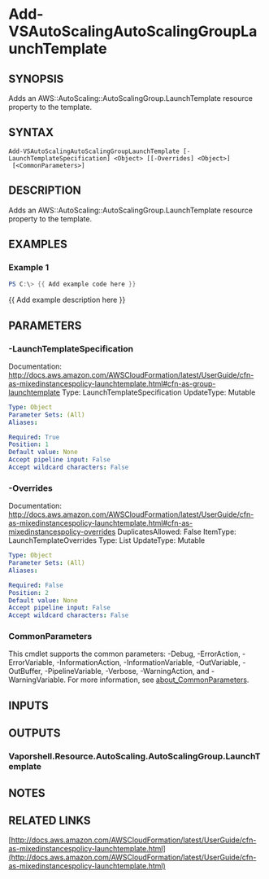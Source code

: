 # Add-VSAutoScalingAutoScalingGroupLaunchTemplate

## SYNOPSIS
Adds an AWS::AutoScaling::AutoScalingGroup.LaunchTemplate resource property to the template.

## SYNTAX

```
Add-VSAutoScalingAutoScalingGroupLaunchTemplate [-LaunchTemplateSpecification] <Object> [[-Overrides] <Object>]
 [<CommonParameters>]
```

## DESCRIPTION
Adds an AWS::AutoScaling::AutoScalingGroup.LaunchTemplate resource property to the template.

## EXAMPLES

### Example 1
```powershell
PS C:\> {{ Add example code here }}
```

{{ Add example description here }}

## PARAMETERS

### -LaunchTemplateSpecification
Documentation: http://docs.aws.amazon.com/AWSCloudFormation/latest/UserGuide/cfn-as-mixedinstancespolicy-launchtemplate.html#cfn-as-group-launchtemplate
Type: LaunchTemplateSpecification
UpdateType: Mutable

```yaml
Type: Object
Parameter Sets: (All)
Aliases:

Required: True
Position: 1
Default value: None
Accept pipeline input: False
Accept wildcard characters: False
```

### -Overrides
Documentation: http://docs.aws.amazon.com/AWSCloudFormation/latest/UserGuide/cfn-as-mixedinstancespolicy-launchtemplate.html#cfn-as-mixedinstancespolicy-overrides
DuplicatesAllowed: False
ItemType: LaunchTemplateOverrides
Type: List
UpdateType: Mutable

```yaml
Type: Object
Parameter Sets: (All)
Aliases:

Required: False
Position: 2
Default value: None
Accept pipeline input: False
Accept wildcard characters: False
```

### CommonParameters
This cmdlet supports the common parameters: -Debug, -ErrorAction, -ErrorVariable, -InformationAction, -InformationVariable, -OutVariable, -OutBuffer, -PipelineVariable, -Verbose, -WarningAction, and -WarningVariable. For more information, see [about_CommonParameters](http://go.microsoft.com/fwlink/?LinkID=113216).

## INPUTS

## OUTPUTS

### Vaporshell.Resource.AutoScaling.AutoScalingGroup.LaunchTemplate
## NOTES

## RELATED LINKS

[http://docs.aws.amazon.com/AWSCloudFormation/latest/UserGuide/cfn-as-mixedinstancespolicy-launchtemplate.html](http://docs.aws.amazon.com/AWSCloudFormation/latest/UserGuide/cfn-as-mixedinstancespolicy-launchtemplate.html)


